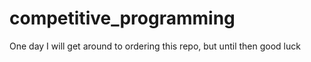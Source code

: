 # competitive_programming

One day I will get around to ordering this repo, but until then good luck
